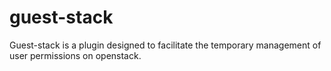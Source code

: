 # guest-stack
Guest-stack is a plugin designed to facilitate the temporary management of user permissions on openstack.
